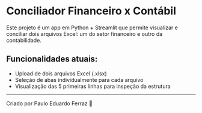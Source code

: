# Conciliador Financeiro x Contábil

Este projeto é um app em Python + Streamlit que permite visualizar e conciliar dois arquivos Excel: um do setor financeiro e outro da contabilidade.

## Funcionalidades atuais:
- Upload de dois arquivos Excel (.xlsx)
- Seleção de abas individualmente para cada arquivo
- Visualização das 5 primeiras linhas para inspeção da estrutura

---

Criado por Paulo Eduardo Ferraz 🧠
